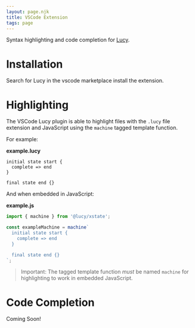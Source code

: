 ```yaml
---
layout: page.njk
title: VSCode Extension
tags: page
---
```


Syntax highlighting and code completion for [Lucy](./).

# Installation

Search for Lucy in the vscode marketplace install the extension.

# Highlighting

The VSCode Lucy plugin is able to highlight files with the `.lucy` file extension and JavaScript using the `machine` tagged template function.

For example:

__example.lucy__

```lucy
initial state start {
  complete => end
}

final state end {}
```

And when embedded in JavaScript:

__example.js__

```js
import { machine } from '@lucy/xstate';

const exampleMachine = machine`
  initial state start {
    complete => end
  }

  final state end {}
`;
```

> Important: The tagged template function *must* be named `machine` for highlighting to work in embedded JavaScript.

# Code Completion

Coming Soon!